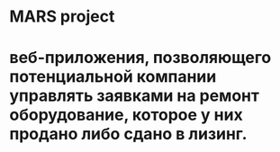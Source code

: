 # MARS project

# веб-приложения, позволяющего потенциальной компании управлять заявками на ремонт оборудование, которое у них продано либо сдано в лизинг.
